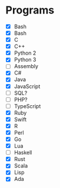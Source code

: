 # Programs

-   [x] Bash
-   [x] Bash
-   [x] C
-   [x] C++
-   [x] Python 2
-   [x] Python 3
-   [ ] Assembly
-   [x] C#
-   [x] Java
-   [x] JavaScript
-   [ ] SQL?
-   [ ] PHP?
-   [ ] TypeScript
-   [x] Ruby
-   [x] Swift
-   [x] R
-   [x] Perl
-   [x] Go
-   [x] Lua
-   [ ] Haskell
-   [x] Rust
-   [x] Scala
-   [x] Lisp
-   [x] Ada
